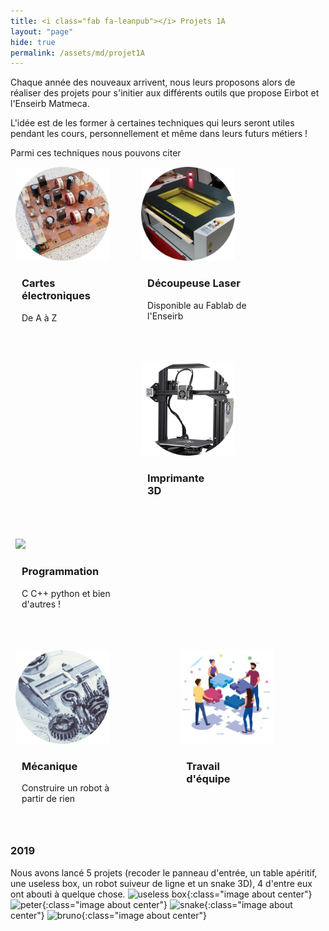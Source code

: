 ```yaml
---
title: <i class="fab fa-leanpub"></i> Projets 1A 
layout: "page"
hide: true
permalink: /assets/md/projet1A
---
```


Chaque année des nouveaux arrivent, nous leurs proposons alors de réaliser des
projets pour s'initier aux différents outils que propose Eirbot et l'Enseirb
Matmeca. 

L'idée est de les former à certaines techniques qui leurs seront utiles pendant
les cours, personnellement et même dans leurs futurs métiers !

Parmi ces techniques nous pouvons citer
<div class="card-container">
  <div class="card-deck flex-row flex-nowrap">
    <div class="card">
      <img
      src="/assets/images/circle-alimentation.png" weight="150px" height="150px" onclick="window.open(this.src,'toolbar=0, location=0, directories=0, status=0, scrollbars=0, resizable=0, copyhistory=0, menuBar=0, width='+this.width+', height='+this.height);" />
        <div class="card-body">
          <h3 class="card-sub align-middle">Cartes électroniques</h3>
        <p class="time-card">De A à Z</p>
        </div><!-- END CARD-BODY -->
    </div><!-- END CARD -->
        </div>
  
  <div class="card-deck flex-row flex-nowrap">
    <div class="card">
      <img
      src="/assets/images/circle-laser.png" weight="150px" height="150px" onclick="window.open(this.src,'toolbar=0, location=0, directories=0, status=0, scrollbars=0, resizable=0, copyhistory=0, menuBar=0, width='+this.width+', height='+this.height);" />
        <div class="card-body">
          <h3 class="card-sub align-middle">Découpeuse Laser</h3>
        <p class="time-card">Disponible au Fablab de l'Enseirb</p>
        </div><!-- END CARD-BODY -->
    </div><!-- END CARD -->
    </div>

<div class="card-deck flex-row flex-nowrap">
<div class="card">
      <img
      src="/assets/images/circle-imprimante.png" weight="150px" height="150px" onclick="window.open(this.src,'toolbar=0, location=0, directories=0, status=0, scrollbars=0, resizable=0, copyhistory=0, menuBar=0, width='+this.width+', height='+this.height);" />
        <div class="card-body">
          <h3 class="card-sub align-middle">Imprimante 3D</h3>
        </div><!-- END CARD-BODY -->
    </div><!-- END CARD -->
    </div>
    </div>
    
    
<div class="card-container">
  <div class="card-deck flex-row flex-nowrap">
        <div class="card">
      <img
      src="/assets/images/circle-programmation.png" weight="150px" height="150px" onclick="window.open(this.src,'toolbar=0, location=0, directories=0, status=0, scrollbars=0, resizable=0, copyhistory=0, menuBar=0, width='+this.width+', height='+this.height);" />
        <div class="card-body">
          <h3 class="card-sub align-middle">Programmation</h3>
          <p class="time-card">C C++ python et bien d'autres ! </p>
        </div><!-- END CARD-BODY -->
    </div><!-- END CARD -->
    </div><!-- END CARD -->
<div class="card-deck flex-row flex-nowrap">
        <div class="card">
      <img
      src="/assets/images/circle-mecanique.png" weight="150px" height="150px"  />
        <div class="card-body">
          <h3 class="card-sub align-middle">Mécanique</h3>
                  <p class="time-card">Construire un robot à partir de rien</p>
        </div><!-- END CARD-BODY -->
    </div><!-- END CARD -->
    </div><!-- END CARD -->
    
<div class="card-deck flex-row flex-nowrap">
<div class="card">
      <img
      src="/assets/images/circle-teamwork.png" weight="150px" height="150px" />
        <div class="card-body">
          <h3 class="card-sub align-middle"> Travail d'équipe</h3>
          <p class="time-card"></p>
        </div><!-- END CARD-BODY -->
    </div><!-- END CARD -->
</div><!-- END CARD DECK -->
</div><!-- END CONTAINER -->


### 2019 
Nous avons lancé 5 projets
(recoder le panneau d'entrée, un table apéritif, une useless box, un robot
suiveur de ligne et un snake 3D), 4 d'entre eux ont abouti à quelque chose.
![useless box](/assets/images/useless.png){:class="image about center"}
![peter](/assets/images/peter.png){:class="image about center"}
![snake](/assets/images/snake.png){:class="image about center"}
![bruno](/assets/images/bruno.png){:class="image about center"}

<style>
.card-container{
  width:100%;
  float: left ;
}

.card-body{
  width:70%;
  padding-left:10px;
  margin-top:10px;
  transition:.3s;
  -webkit-transition:.3s;
}

.card-deck{
  float:left;
margin-bottom:3.2rem;
margin-left:0.5rem;
    overflow-x: auto;
    -webkit-overflow-scrolling: touch;
}

.front-deck{
  padding-top:12rem;
}

.card{
  margin-right:16px;
  border:none;
  flex: 0 0 auto;
}

.card .card-body:first-of-type{
  border-top:0px;

}
.card-deck:hover {
  border-radius: 10px 10px;
  box-shadow: 0 8px 16px 0 rgba(0,0,0,0.2);
}


</style>
